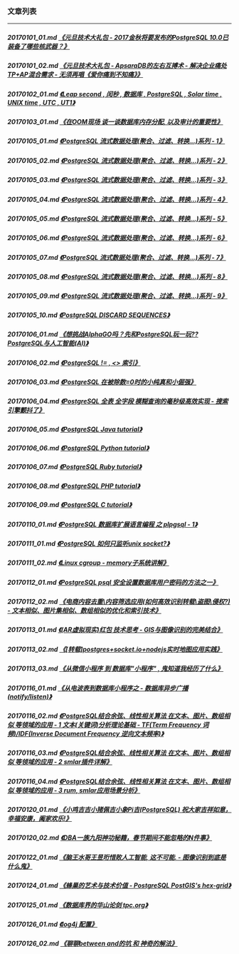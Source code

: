 ### 文章列表  
----  
##### 20170101_01.md   [《元旦技术大礼包 - 2017金秋将要发布的PostgreSQL 10.0已装备了哪些核武器？》](20170101_01.md)  
##### 20170101_02.md   [《元旦技术大礼包 - ApsaraDB的左右互搏术 - 解决企业痛处 TP+AP混合需求 - 无须再唱《爱你痛到不知痛》》](20170101_02.md)  
##### 20170102_01.md   [《Leap second , 闰秒 , 数据库 , PostgreSQL , Solar time , UNIX time , UTC , UT1》](20170102_01.md)  
##### 20170103_01.md   [《在OOM现场 谈一谈数据库内存分配, 以及审计的重要性》](20170103_01.md)  
##### 20170105_01.md   [《PostgreSQL 流式数据处理(聚合、过滤、转换...)系列 - 1》](20170105_01.md)  
##### 20170105_02.md   [《PostgreSQL 流式数据处理(聚合、过滤、转换...)系列 - 2》](20170105_02.md)  
##### 20170105_03.md   [《PostgreSQL 流式数据处理(聚合、过滤、转换...)系列 - 3》](20170105_03.md)  
##### 20170105_04.md   [《PostgreSQL 流式数据处理(聚合、过滤、转换...)系列 - 4》](20170105_04.md)  
##### 20170105_05.md   [《PostgreSQL 流式数据处理(聚合、过滤、转换...)系列 - 5》](20170105_05.md)  
##### 20170105_06.md   [《PostgreSQL 流式数据处理(聚合、过滤、转换...)系列 - 6》](20170105_06.md)  
##### 20170105_07.md   [《PostgreSQL 流式数据处理(聚合、过滤、转换...)系列 - 7》](20170105_07.md)  
##### 20170105_08.md   [《PostgreSQL 流式数据处理(聚合、过滤、转换...)系列 - 8》](20170105_08.md)  
##### 20170105_09.md   [《PostgreSQL 流式数据处理(聚合、过滤、转换...)系列 - 9》](20170105_09.md)  
##### 20170105_10.md   [《PostgreSQL DISCARD SEQUENCES》](20170105_10.md)  
##### 20170106_01.md   [《想挑战AlphaGO吗？先和PostgreSQL玩一玩?? PostgreSQL与人工智能(AI)》](20170106_01.md)  
##### 20170106_02.md   [《PostgreSQL != , <> 索引》](20170106_02.md)  
##### 20170106_03.md   [《PostgreSQL 在被除数=0时的小纯真和小倔强》](20170106_03.md)  
##### 20170106_04.md   [《PostgreSQL 全表 全字段 模糊查询的毫秒级高效实现 - 搜索引擎颤抖了》](20170106_04.md)  
##### 20170106_05.md   [《PostgreSQL Java tutorial》](20170106_05.md)  
##### 20170106_06.md   [《PostgreSQL Python tutorial》](20170106_06.md)  
##### 20170106_07.md   [《PostgreSQL Ruby tutorial》](20170106_07.md)  
##### 20170106_08.md   [《PostgreSQL PHP tutorial》](20170106_08.md)  
##### 20170106_09.md   [《PostgreSQL C tutorial》](20170106_09.md)  
##### 20170110_01.md   [《PostgreSQL 数据库扩展语言编程 之 plpgsql - 1》](20170110_01.md)  
##### 20170111_01.md   [《PostgreSQL 如何只监听unix socket?》](20170111_01.md)  
##### 20170111_02.md   [《Linux cgroup - memory子系统讲解》](20170111_02.md)  
##### 20170112_01.md   [《PostgreSQL psql 安全设置数据库用户密码的方法之一》](20170112_01.md)  
##### 20170112_02.md   [《电商内容去重\内容筛选应用(如何高效识别转载\盗图\侵权?) - 文本相似、图片集相似、数组相似的优化和索引技术》](20170112_02.md)  
##### 20170113_01.md   [《(AR虚拟现实)红包 技术思考 - GIS与图像识别的完美结合》](20170113_01.md)  
##### 20170113_02.md   [《[转载]postgres+socket.io+nodejs实时地图应用实践》](20170113_02.md)  
##### 20170113_03.md   [《从微信小程序 到 数据库"小程序" , 鬼知道我经历了什么》](20170113_03.md)  
##### 20170116_01.md   [《从电波表到数据库小程序之 - 数据库异步广播(notify/listen)》](20170116_01.md)  
##### 20170116_02.md   [《PostgreSQL结合余弦、线性相关算法 在文本、图片、数组相似 等领域的应用 - 1 文本(关键词)分析理论基础 - TF(Term Frequency 词频)/IDF(Inverse Document Frequency 逆向文本频率)》](20170116_02.md)  
##### 20170116_03.md   [《PostgreSQL结合余弦、线性相关算法 在文本、图片、数组相似 等领域的应用 - 2 smlar插件详解》](20170116_03.md)  
##### 20170116_04.md   [《PostgreSQL结合余弦、线性相关算法 在文本、图片、数组相似 等领域的应用 - 3 rum, smlar应用场景分析》](20170116_04.md)  
##### 20170120_01.md   [《小鸡吉吉小猪佩吉小象Pi吉(PostgreSQL) 祝大家吉祥如意，幸福安康，阖家欢乐!》](20170120_01.md)  
##### 20170120_02.md   [《DBA一族九阳神功秘籍，春节期间不能忽略的N件事》](20170120_02.md)  
##### 20170122_01.md   [《脑王水哥王昱珩惜败人工智能, 这不可能. - 图像识别到底是什么鬼》](20170122_01.md)  
##### 20170124_01.md   [《蜂巢的艺术与技术价值 - PostgreSQL PostGIS's hex-grid》](20170124_01.md)  
##### 20170125_01.md   [《数据库界的华山论剑 tpc.org》](20170125_01.md)  
##### 20170126_01.md   [《log4j 配置》](20170126_01.md)  
##### 20170126_02.md   [《聊聊between and的坑 和 神奇的解法》](20170126_02.md)  
